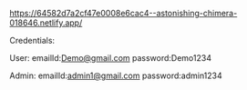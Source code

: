 
https://64582d7a2cf47e0008e6cac4--astonishing-chimera-018646.netlify.app/


Credentials:

User:
emailId:Demo@gmail.com
password:Demo1234

Admin:
emailId:admin1@gmail.com
password:admin1234
